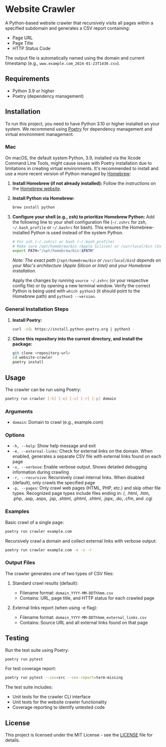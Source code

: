 # Website Crawler

A Python-based website crawler that recursively visits all pages within a specified subdomain and generates a CSV report containing:
- Page URL
- Page Title
- HTTP Status Code

The output file is automatically named using the domain and current timestamp (e.g., `www.example.com_2024-01-23T1430.csv`).

## Requirements
- Python 3.9 or higher
- Poetry (dependency management)

## Installation

To run this project, you need to have Python 3.10 or higher installed on your system. We recommend using [Poetry](https://python-poetry.org/) for dependency management and virtual environment management.

### Mac

On macOS, the default system Python, 3.9, installed via the Xcode Command Line Tools, might cause issues with Poetry installation due to limitations in creating virtual environments. It's recommended to install and use a more recent version of Python managed by [Homebrew](https://brew.sh/):

1.  **Install Homebrew (if not already installed):**
    Follow the instructions on the [Homebrew website](https://brew.sh/).

2.  **Install Python via Homebrew:**
    ```bash
    brew install python
    ```

3.  **Configure your shell (e.g., zsh) to prioritize Homebrew Python:**
    Add the following line to your shell configuration file (`~/.zshrc` for zsh, `~/.bash_profile` or `~/.bashrc` for bash). This ensures the Homebrew-installed Python is used instead of the system Python.

    ```bash
    # For zsh (~/.zshrc) or bash (~/.bash_profile)
    # Make sure /opt/homebrew/bin (Apple Silicon) or /usr/local/bin (Intel) is at the start of your PATH
    export PATH="/opt/homebrew/bin:$PATH"
    ```
    *Note: The exact path (`/opt/homebrew/bin` or `/usr/local/bin`) depends on your Mac's architecture (Apple Silicon or Intel) and your Homebrew installation.*

    Apply the changes by running `source ~/.zshrc` (or your respective config file) or by opening a new terminal window. Verify the correct Python is being used with `which python3` (it should point to the Homebrew path) and `python3 --version`.

### General Installation Steps

1.  **Install Poetry:**
    ```bash
    curl -sSL https://install.python-poetry.org | python3 -
    ```

2.  **Clone this repository into the current directory, and install the package:**
    ```bash
    git clone <repository-url>
    cd website-crawler
    poetry install
    ```

## Usage
The crawler can be run using Poetry:
```bash
poetry run crawler [-h] [-e] [-v] [-r] [-p] domain
```

### Arguments

- `domain`: Domain to crawl (e.g., example.com)

### Options

- `-h, --help`: Show help message and exit
- `-e, --external-links`: Check for external links on the domain. When enabled, generates a separate CSV file with external links found on each page
- `-v, --verbose`: Enable verbose output. Shows detailed debugging information during crawling
- `-r, --recursive`: Recursively crawl internal links. When disabled (default), only crawls the specified page
- `-p, --pages`: Only crawl web pages (HTML, PHP, etc.) and skip other file types. Recognized page types include files ending in: /, .html, .htm, .php, .asp, .aspx, .jsp, .shtml, .phtml, .xhtml, .jspx, .do, .cfm, and .cgi

### Examples

Basic crawl of a single page:
```bash
poetry run crawler example.com
```

Recursively crawl a domain and collect external links with verbose output:
```bash
poetry run crawler example.com -e -v -r
```

### Output Files

The crawler generates one of two types of CSV files:

1. Standard crawl results (default):
   - Filename format: `domain_YYYY-MM-DDThhmm.csv`
   - Contains: URL, page title, and HTTP status for each crawled page

2. External links report (when using -e flag):
   - Filename format: `domain_YYYY-MM-DDThhmm_external_links.csv`
   - Contains: Source URL and all external links found on that page

## Testing

Run the test suite using Poetry:
```bash
poetry run pytest
```

For test coverage report:
```bash
poetry run pytest --cov=src --cov-report=term-missing
```

The test suite includes:
- Unit tests for the crawler CLI interface
- Unit tests for the website crawler functionality
- Coverage reporting to identify untested code

## License

This project is licensed under the MIT License - see the [LICENSE](LICENSE) file for details.

